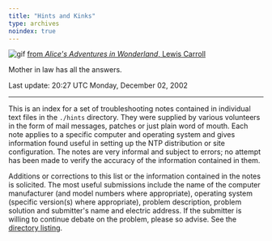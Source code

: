```yaml
---
title: "Hints and Kinks"
type: archives
noindex: true
---
```


![gif](/archives/pic/alice35.gif) [from _Alice's Adventures in Wonderland_, Lewis Carroll](/reflib/pictures/)

Mother in law has all the answers.

Last update: 20:27 UTC Monday, December 02, 2002

* * *

This is an index for a set of troubleshooting notes contained in individual text files in the <code>./hints</code> directory. They were supplied by various volunteers in the form of mail messages, patches or just plain word of mouth. Each note applies to a specific computer and operating system and gives information found useful in setting up the NTP distribution or site configuration. The notes are very informal and subject to errors; no attempt has been made to verify the accuracy of the information contained in them.

Additions or corrections to this list or the information contained in the notes is solicited. The most useful submissions include the name of the computer manufacturer (and model numbers where appropriate), operating system (specific version(s) where appropriate), problem description, problem solution and submitter's name and electric address. If the submitter is willing to continue debate on the problem, please so advise. See the [directory listing](/archives/hints/toc/).